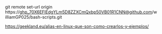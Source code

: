 git remote set-url origin https://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@github.com/williamGP025/bash-scripts.git


https://geekland.eu/alias-en-linux-que-son-como-crearlos-y-ejemplos/
